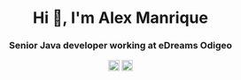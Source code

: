 <h1 align="center">Hi 👋, I'm Alex Manrique</h1>
<h3 align="center">Senior Java developer working at eDreams Odigeo</h3>

<p align="center">
  <a href="https://twitter.com/amanrique" target="blank"><img align="center" src="https://cdn.jsdelivr.net/npm/simple-icons@3.0.1/icons/twitter.svg" alt="alexmanrique" height="20" width="20" /></a>
  <a href="https://www.linkedin.com/in/amanrique/" target="blank"><img align="center" src="https://cdn.jsdelivr.net/npm/simple-icons@3.0.1/icons/linkedin.svg" alt="https://www.linkedin.com/in/amanrique/" height="20" width="20" /></a>
</p>

<!--
**alexmanrique/alexmanrique** is a ✨ _special_ ✨ repository because its `README.md` (this file) appears on your GitHub profile.
### Hi there 👋
Here are some ideas to get you started:

- 🔭 I’m currently working on ...
- 🌱 I’m currently learning ...
- 👯 I’m looking to collaborate on ...
- 🤔 I’m looking for help with ...
- 💬 Ask me about ...
- 📫 How to reach me: ...
- 😄 Pronouns: ...
- ⚡ Fun fact: ...
-->
